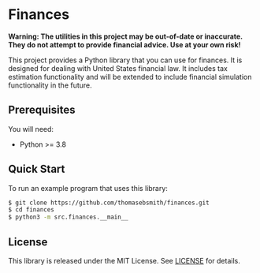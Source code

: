 # Finances
**Warning: The utilities in this project may be out-of-date or inaccurate.
They do not attempt to provide financial advice. Use at your own risk!**

This project provides a Python library that you can use for finances. It is
designed for dealing with United States financial law. It includes tax
estimation functionality and will be extended to include financial simulation
functionality in the future.

## Prerequisites
You will need:
- Python >= 3.8

## Quick Start
To run an example program that uses this library:
```sh
$ git clone https://github.com/thomasebsmith/finances.git
$ cd finances
$ python3 -m src.finances.__main__
```

## License
This library is released under the MIT License. See [LICENSE](./LICENSE) for
details.
